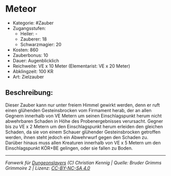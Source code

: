 # Meteor  
- Kategorie: #Zauber  
- Zugangsstufen:  
  - Heiler: -  
  - Zauberer: 18  
  - Schwarzmagier: 20  
- Kosten: 860  
- Zauberbonus: 10  
- Dauer: Augenblicklich  
- Reichweite: VE x 10 Meter (Elementarist: VE x 20 Meter)  
- Abklingzeit: 100 KR  
- Art: Zielzauber     

## Beschreibung:
 Dieser Zauber kann nur unter freiem Himmel gewirkt werden, denn er ruft einen glühenden Gesteinsbrocken vom Firmament herab, der an allen Gegnern innerhalb von VE Metern um seinen Einschlagspunkt herum nicht abwehrbaren Schaden in Höhe des Probenergebnisses verursacht. Gegner bis zu VE x 2 Metern um den Einschlagspunkt herum erleiden den gleichen Schaden, da sie von einem Schauer glühender Gesteinsbrocken getroffen werden, ihnen steht jedoch ein Abwehrwurf gegen den Schaden zu.<br>Darüber hinaus muss allen Kreaturen innerhalb von VE x 5 Metern um den Einschlagspunkt KÖR+BE gelingen, oder sie fallen zu Boden.


___
*Fanwerk für [Dungeonslayers](https://www.dungeonslayers.net/) (C) Christian Kennig | Quelle: Bruder Grimms Grimmoire 2 | Lizenz: [CC-BY-NC-SA 4.0](https://creativecommons.org/licenses/by-nc-sa/4.0/deed.de)*